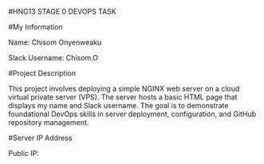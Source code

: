 #HNG13 STAGE 0 DEVOPS TASK

#My Information

Name: Chisom Onyenweaku

Slack Username: Chisom.O

#Project Description

This project involves deploying a simple NGINX web server on a cloud virtual private server (VPS). 
The server hosts a basic HTML page that displays my name and Slack username. The goal is to demonstrate 
foundational DevOps skills in server deployment, configuration, and GitHub repository management.

#Server IP Address

Public IP: 

















